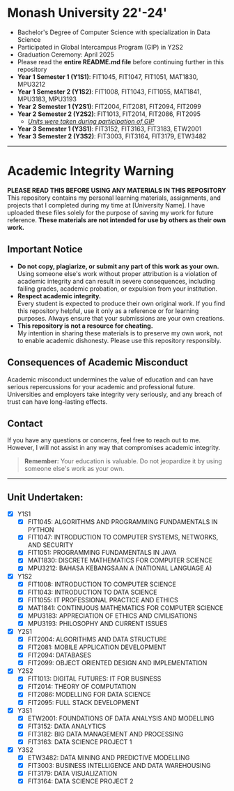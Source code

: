 # Monash University 22'-24'
- Bachelor's Degree of Computer Science with specialization in Data Science
- Participated in Global Intercampus Program (GIP) in Y2S2
- Graduation Ceremony: April 2025
- Please read the **entire README.md file** before continuing further in this repository
- **Year 1 Semester 1 (Y1S1)**: FIT1045, FIT1047, FIT1051, MAT1830, MPU3212
- **Year 1 Semester 2 (Y1S2)**: FIT1008, FIT1043, FIT1055, MAT1841, MPU3183, MPU3193
- **Year 2 Semester 1 (Y2S1)**: FIT2004, FIT2081, FIT2094, FIT2099
- **Year 2 Semester 2 (Y2S2)**: FIT1013, FIT2014, FIT2086, FIT2095
  - <u>*Units were taken during participation of GIP*</u>
- **Year 3 Semester 1 (Y3S1)**: FIT3152, FIT3163, FIT3183, ETW2001
- **Year 3 Semester 2 (Y3S2)**: FIT3003, FIT3164, FIT3179, ETW3482


---


# **Academic Integrity Warning**
**PLEASE READ THIS BEFORE USING ANY MATERIALS IN THIS REPOSITORY**
This repository contains my personal learning materials, assignments, and projects that I completed during my time at [University Name]. I have uploaded these files solely for the purpose of saving my work for future reference. **These materials are not intended for use by others as their own work.**

## **Important Notice**
- **Do not copy, plagiarize, or submit any part of this work as your own.**  
  Using someone else's work without proper attribution is a violation of academic integrity and can result in severe consequences, including failing grades, academic probation, or expulsion from your institution.
- **Respect academic integrity.**  
  Every student is expected to produce their own original work. If you find this repository helpful, use it only as a reference or for learning purposes. Always ensure that your submissions are your own creations.
- **This repository is not a resource for cheating.**  
  My intention in sharing these materials is to preserve my own work, not to enable academic dishonesty. Please use this repository responsibly.

## **Consequences of Academic Misconduct**
Academic misconduct undermines the value of education and can have serious repercussions for your academic and professional future. Universities and employers take integrity very seriously, and any breach of trust can have long-lasting effects.

## **Contact**
If you have any questions or concerns, feel free to reach out to me. However, I will not assist in any way that compromises academic integrity.
> **Remember:** Your education is valuable. Do not jeopardize it by using someone else's work as your own.


---


## Unit Undertaken:
- [x] Y1S1
  - [x] FIT1045: ALGORITHMS AND PROGRAMMING FUNDAMENTALS IN PYTHON
  - [x] FIT1047: INTRODUCTION TO COMPUTER SYSTEMS, NETWORKS, AND SECURITY
  - [x] FIT1051: PROGRAMMING FUNDAMENTALS IN JAVA
  - [x] MAT1830: DISCRETE MATHEMATICS FOR COMPUTER SCIENCE
  - [x] MPU3212: BAHASA KEBANGSAAN A (NATIONAL LANGUAGE A)
- [x] Y1S2
  - [x] FIT1008: INTRODUCTION TO COMPUTER SCIENCE
  - [x] FIT1043: INTRODUCTION TO DATA SCIENCE
  - [x] FIT1055: IT PROFESSIONAL PRACTICE AND ETHICS
  - [x] MAT1841: CONTINUOUS MATHEMATICS FOR COMPUTER SCIENCE
  - [x] MPU3183: APPRECIATION OF ETHICS AND CIVILISATIONS
  - [x] MPU3193: PHILOSOPHY AND CURRENT ISSUES
- [x] Y2S1
  - [x] FIT2004: ALGORITHMS AND DATA STRUCTURE
  - [x] FIT2081: MOBILE APPLICATION DEVELOPMENT
  - [x] FIT2094: DATABASES
  - [x] FIT2099: OBJECT ORIENTED DESIGN AND IMPLEMENTATION
- [x] Y2S2
  - [x] FIT1013: DIGITAL FUTURES: IT FOR BUSINESS
  - [x] FIT2014: THEORY OF COMPUTATION
  - [x] FIT2086: MODELLING FOR DATA SCIENCE
  - [x] FIT2095: FULL STACK DEVELOPMENT
- [x] Y3S1
  - [x] ETW2001: FOUNDATIONS OF DATA ANALYSIS AND MODELLING 
  - [x] FIT3152: DATA ANALYTICS
  - [x] FIT3182: BIG DATA MANAGEMENT AND PROCESSING
  - [x] FIT3163: DATA SCIENCE PROJECT 1
- [x] Y3S2
  - [x] ETW3482: DATA MINING AND PREDICTIVE MODELLING
  - [x] FIT3003: BUSINESS INTELLIGENCE AND DATA WAREHOUSING
  - [x] FIT3179: DATA VISUALIZATION 
  - [x] FIT3164: DATA SCIENCE PROJECT 2
